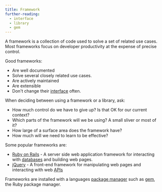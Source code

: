 ```yaml
---
title: Framework
further-reading:
  - interface
  - library
  - gem
---
```

A framework is a collection of code used to solve a set of related use cases.
Most frameworks focus on developer productivity at the expense of precise
control.

Good frameworks:

* Are well documented
* Solve several closely related use cases.
* Are actively maintained
* Are extensible
* Don't change their [interface](/interface) often.

When deciding between using a framework or a library, ask:

* How much control do we have to give up? Is that OK for our current context?
* Which parts of the framework will we be using? A small sliver or most of it?
* How large of a surface area does the framework have?
* How much will we need to learn to be effective?

Some popular frameworks are:

* [Ruby on Rails](http://rubyonrails.org) - A server side web application
  framework for interacting with [databases](/database) and building web pages.
* [jQuery](http://jquery.com) - A front-end framework for manipulating web pages
  and interacting with web [APIs](/api-application-programming-interface)

Frameworks are installed with a languages [package
manager](/package-manager#language-package-managers) such as [gem](/gem), the
Ruby package manager.
